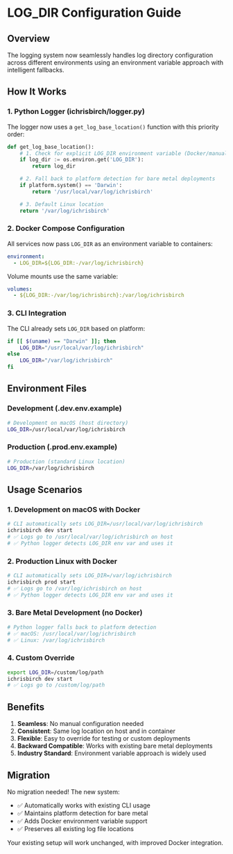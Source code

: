 # LOG_DIR Configuration Guide

## Overview

The logging system now seamlessly handles log directory configuration across different environments using an environment variable approach with intelligent fallbacks.

## How It Works

### 1. Python Logger (ichrisbirch/logger.py)

The logger now uses a `get_log_base_location()` function with this priority order:

```python
def get_log_base_location():
    # 1. Check for explicit LOG_DIR environment variable (Docker/manual override)
    if log_dir := os.environ.get('LOG_DIR'):
        return log_dir

    # 2. Fall back to platform detection for bare metal deployments
    if platform.system() == 'Darwin':
        return '/usr/local/var/log/ichrisbirch'

    # 3. Default Linux location
    return '/var/log/ichrisbirch'
```

### 2. Docker Compose Configuration

All services now pass `LOG_DIR` as an environment variable to containers:

```yaml
environment:
  - LOG_DIR=${LOG_DIR:-/var/log/ichrisbirch}
```

Volume mounts use the same variable:

```yaml
volumes:
  - ${LOG_DIR:-/var/log/ichrisbirch}:/var/log/ichrisbirch
```

### 3. CLI Integration

The CLI already sets `LOG_DIR` based on platform:

```bash
if [[ $(uname) == "Darwin" ]]; then
    LOG_DIR="/usr/local/var/log/ichrisbirch"
else
    LOG_DIR="/var/log/ichrisbirch"
fi
```

## Environment Files

### Development (.dev.env.example)

```bash
# Development on macOS (host directory)
LOG_DIR=/usr/local/var/log/ichrisbirch
```

### Production (.prod.env.example)

```bash
# Production (standard Linux location)
LOG_DIR=/var/log/ichrisbirch
```

## Usage Scenarios

### 1. Development on macOS with Docker

```bash
# CLI automatically sets LOG_DIR=/usr/local/var/log/ichrisbirch
ichrisbirch dev start
# ✅ Logs go to /usr/local/var/log/ichrisbirch on host
# ✅ Python logger detects LOG_DIR env var and uses it
```

### 2. Production Linux with Docker

```bash
# CLI automatically sets LOG_DIR=/var/log/ichrisbirch
ichrisbirch prod start  
# ✅ Logs go to /var/log/ichrisbirch on host
# ✅ Python logger detects LOG_DIR env var and uses it
```

### 3. Bare Metal Development (no Docker)

```bash
# Python logger falls back to platform detection
# ✅ macOS: /usr/local/var/log/ichrisbirch
# ✅ Linux: /var/log/ichrisbirch
```

### 4. Custom Override

```bash
export LOG_DIR=/custom/log/path
ichrisbirch dev start
# ✅ Logs go to /custom/log/path
```

## Benefits

1. **Seamless**: No manual configuration needed
2. **Consistent**: Same log location on host and in container
3. **Flexible**: Easy to override for testing or custom deployments
4. **Backward Compatible**: Works with existing bare metal deployments
5. **Industry Standard**: Environment variable approach is widely used

## Migration

No migration needed! The new system:

- ✅ Automatically works with existing CLI usage
- ✅ Maintains platform detection for bare metal
- ✅ Adds Docker environment variable support
- ✅ Preserves all existing log file locations

Your existing setup will work unchanged, with improved Docker integration.
